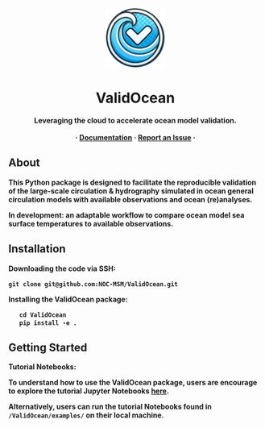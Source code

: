 <br />
<p align="center">
    <img src="./docs/docs/assets/icons/ValidOcean_Logo.png" alt="Logo" width="120" height="120">
  </a>


  <h1 align="center">ValidOcean</h1>

  <p align="center">
    <strong>Leveraging the cloud to accelerate ocean model validation.<strong>
    </a>
    <br />
    <br />
    ·
    <a href="https://noc-msm.github.io/ValidOcean/"><strong>Documentation</strong></a>
    ·
    <a href="https://github.com/NOC-MSM/ValidOcean/issues"><strong>Report an Issue</strong></a>
    ·
  </p>
</p>

About
--------------------------

This Python package is designed to facilitate the reproducible validation of the large-scale circulation & hydrography simulated in ocean general circulation models with available observations and ocean (re)analyses.

In development: an adaptable workflow to compare ocean model sea surface temperatures to available observations.

Installation
--------------------------

**Downloading the code via SSH:**
```shell
git clone git@github.com:NOC-MSM/ValidOcean.git
```

**Installing the ValidOcean package:**

```shell
   cd ValidOcean
   pip install -e .
```

Getting Started
---------------------
**Tutorial Notebooks:**

To understand how to use the ValidOcean package, users are encourage to explore the tutorial Jupyter Notebooks [here](https://noc-msm.github.io/ValidOcean/ex1_getting_started/).

Alternatively, users can run the tutorial Notebooks found in ```/ValidOcean/examples/``` on their local machine. 
